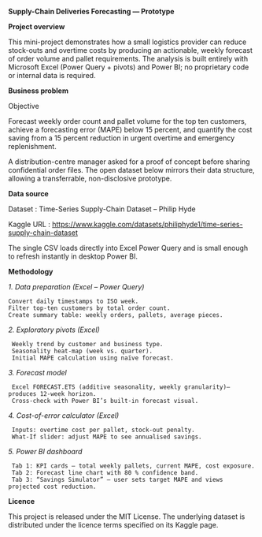 **Supply-Chain Deliveries Forecasting — Prototype**

**Project overview**

This mini-project demonstrates how a small logistics provider can reduce stock-outs and overtime costs by producing an actionable, weekly forecast of order volume and pallet requirements.
The analysis is built entirely with Microsoft Excel (Power Query + pivots) and Power BI; no proprietary code or internal data is required.

**Business problem**

Objective

Forecast weekly order count and pallet volume for the top ten customers, achieve a forecasting error (MAPE) below 15 percent, and quantify the cost saving from a 15 percent reduction in urgent overtime and emergency replenishment.

A distribution-centre manager asked for a proof of concept before sharing confidential order files. The open dataset below mirrors their data structure, allowing a transferrable, non-disclosive prototype.

**Data source**

Dataset : Time-Series Supply-Chain Dataset – Philip Hyde

Kaggle URL : https://www.kaggle.com/datasets/philiphyde1/time-series-supply-chain-dataset

The single CSV loads directly into Excel Power Query and is small enough to refresh instantly in desktop Power BI.

**Methodology**

_1. Data preparation (Excel – Power Query)_

    Convert daily timestamps to ISO week.
    Filter top-ten customers by total order count.
    Create summary table: weekly orders, pallets, average pieces.
    

_2. Exploratory pivots (Excel)_

     Weekly trend by customer and business type.
     Seasonality heat-map (week vs. quarter).
     Initial MAPE calculation using naïve forecast.
     

_3. Forecast model_

     Excel FORECAST.ETS (additive seasonality, weekly granularity)– produces 12-week horizon.
     Cross-check with Power BI’s built-in forecast visual.
     

_4. Cost-of-error calculator (Excel)_

     Inputs: overtime cost per pallet, stock-out penalty.
     What-If slider: adjust MAPE to see annualised savings.
     

_5. Power BI dashboard_

     Tab 1: KPI cards – total weekly pallets, current MAPE, cost exposure.
     Tab 2: Forecast line chart with 80 % confidence band.
     Tab 3: “Savings Simulator” – user sets target MAPE and views projected cost reduction.
     

**Licence**

This project is released under the MIT License. The underlying dataset is distributed under the licence terms specified on its Kaggle page.
